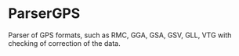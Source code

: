 # ParserGPS
Parser of GPS formats, such as RMC, GGA, GSA, GSV, GLL, VTG with checking of correction of the data. 
